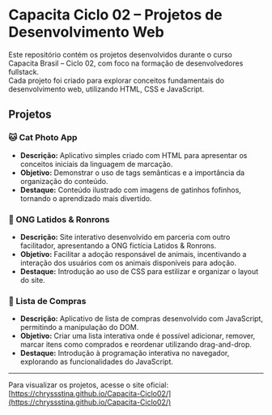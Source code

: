 # Capacita Ciclo 02 – Projetos de Desenvolvimento Web

Este repositório contém os projetos desenvolvidos durante o curso Capacita Brasil – Ciclo 02, com foco na formação de desenvolvedores fullstack.  
Cada projeto foi criado para explorar conceitos fundamentais do desenvolvimento web, utilizando HTML, CSS e JavaScript.

## Projetos

### 🐱 Cat Photo App
- **Descrição:** Aplicativo simples criado com HTML para apresentar os conceitos iniciais da linguagem de marcação.  
- **Objetivo:** Demonstrar o uso de tags semânticas e a importância da organização do conteúdo.  
- **Destaque:** Conteúdo ilustrado com imagens de gatinhos fofinhos, tornando o aprendizado mais divertido.

### 🐶 ONG Latidos & Ronrons
- **Descrição:** Site interativo desenvolvido em parceria com outro facilitador, apresentando a ONG fictícia Latidos & Ronrons.  
- **Objetivo:** Facilitar a adoção responsável de animais, incentivando a interação dos usuários com os animais disponíveis para adoção.  
- **Destaque:** Introdução ao uso de CSS para estilizar e organizar o layout do site.

### 🛒 Lista de Compras
- **Descrição:** Aplicativo de lista de compras desenvolvido com JavaScript, permitindo a manipulação do DOM.  
- **Objetivo:** Criar uma lista interativa onde é possível adicionar, remover, marcar itens como comprados e reordenar utilizando drag-and-drop.  
- **Destaque:** Introdução à programação interativa no navegador, explorando as funcionalidades do JavaScript.

---

Para visualizar os projetos, acesse o site oficial:  
[https://chryssstina.github.io/Capacita-Ciclo02/](https://chryssstina.github.io/Capacita-Ciclo02/)
